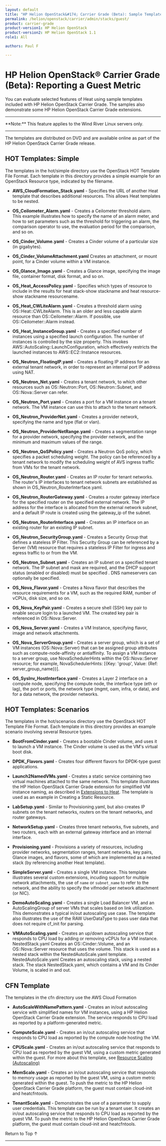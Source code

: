 ```yaml
---
layout: default
title: "HP Helion OpenStack&#174; Carrier Grade (Beta): Sample Templates for HP Helion OpenStack Carrier Grade"
permalink: /helion/openstack/carrier/admin/stacks/guest/
product: carrier-grade
product-version1: HP Helion OpenStack
product-version2: HP Helion OpenStack 1.1
role1: All

authors: Paul F

---
```

<!--UNDER REVISION-->

<script>

function PageRefresh {
onLoad="window.refresh"
}

PageRefresh();

</script>

<!-- <p style="font-size: small;"> <a href="/helion/openstack/1.1/3rd-party-license-agreements/">&#9664; PREV</a> | <a href="/helion/openstack/1.1/">&#9650; UP</a> | NEXT &#9654; </p> -->

# HP Helion OpenStack&#174; Carrier Grade (Beta): Reporting a Guest Metric

You can evaluate selected features of Heat using sample templates included with HP Helion OpenStack Carrier Grade. The samples also demonstrate some HP Helion OpenStack Carrier Grade extensions.

<hr>
**Note:** This feature applies to the Wind River Linux servers only.
<hr>
The templates are distributed on DVD and are available online as part of the HP Helion OpenStack Carrier Grade release.

## HOT Templates: Simple

The templates in the hot/simple directory use the OpenStack HOT Template File Format. Each template in this directory provides a simple example for an OpenStack Resource type, indicated by the filename.

* **AWS_CloudFormation_Stack.yaml** - Specifies the URL of another Heat template that describes additional resources. This allows Heat
templates to be nested.

* **OS_Ceilometer_Alarm.yaml** - Creates a Ceilometer threshold alarm. This example illustrates how to specify the name of an alarm meter, and how to set parameters such as the threshold for triggering an alarm, the comparison operator to use, the evaluation period for the comparison, and so on.

* **OS_Cinder_Volume.yaml** - Creates a Cinder volume of a particular size (in gigabytes).

* **OS_Cinder_VolumeAttachment.yaml** Creates an attachment, or mount point, for a Cinder volume within a VM instance. 

* **OS_Glance_Image.yaml** - Creates a Glance image, specifying the image file, container format, disk format, and so on.

* **OS_Heat_AccessPolicy.yaml** - Specifies which types of resource to include in the results for heat stack-show stackname and heat resource-show stackname resourcename.

* **OS_Heat_CWLiteAlarm.yaml** - Creates a threshold alarm using OS::Heat::CWLiteAlarm. This is an older and less capable alarm resource than OS::Ceilometer::Alarm. If possible, use OS::Ceilometer::Alarm instead.

* **OS_Heat_InstanceGroup.yaml** - Creates a specified number of instances using a specified launch configuration. The number of instances is controlled by the size property. This invokes AWS::AutoScaling::LaunchConfiguration, which effectively restricts the launched instances to AWS::EC2::Instance resources.

* **OS_Neutron_FloatingIP.yaml** - Creates a floating IP address for an external tenant network, in order to represent an internal port IP address using NAT.

* **OS_Neutron_Net.yaml** - Creates a tenant network, to which other resources such as OS::Neutron::Port, OS::Neutron::Subnet, and
OS::Nova::Server can refer.

* **OS_Neutron_Port.yaml** - Creates a port for a VM instance on a tenant network. The VM instance can use this to attach to the tenant network.

* **OS_Neutron_ProviderNet.yaml** - Creates a provider network, specifying the name and type (flat or vlan).

* **OS_Neutron_ProviderNetRange.yaml** - Creates a segmentation range for a provider network, specifying the provider network, and the minimum and maximum values of the range.

* **OS_Neutron_QoSPolicy.yaml** - Creates a Neutron QoS policy, which specifies a packet scheduling weight. The policy can be referenced by a tenant network to modify the scheduling weight of AVS ingress traffic from VMs for the tenant network.

* **OS_Neutron_Router.yaml** - Creates an IP router for tenant networks. The router's IP interfaces to tenant network subnets are established as shown in OS_Neutron_RouterInterface.yaml.

* **OS_Neutron_RouterGateway.yaml** - Creates a router gateway interface for the specified router on the specified external network. The IP address for the interface is allocated from the external network subnet, and a default IP route is created using the gateway_ip of the subnet.

* **OS_Neutron_RouterInterface.yaml**  - Creates an IP interface on an existing router for an existing IP subnet.

* **OS_Neutron_SecurityGroup.yaml** - Creates a Security Group that defines a stateless IP Filter. This Security Group can be referenced by a Server (VM) resource that requires a stateless IP Filter for ingress and egress traffic to or from the VM.

* **OS_Neutron_Subnet.yaml** - Creates an IP subnet on a specified tenant network. The IP subnet and mask are required, and the DHCP support status (enabled or disabled) must be specified . DNS nameservers can optionally be specified.

* **OS_Nova_Flavor.yaml** - Creates a Nova flavor that describes the resource requirements for a VM, such as the required RAM, number of vCPUs, disk size, and so on.

* **OS_Nova_KeyPair.yaml** - Creates a secure shell (SSH) key pair to enable secure login to a launched VM. The created key pair is
referenced in OS::Nova::Server.

* **OS_Nova_Server.yaml** - Creates a VM Instance, specifying flavor, image and network attachments.

* **OS_Nova_ServerGroup.yaml** - Creates a server group, which is a set of VM instances (OS::Nova::Server) that can be assigned group attributes such as compute-node-affinity or antiaffinity. To assign a VM instance to a server group, use NovaSchedulerHints within the OS::Nova::Server resource; for example, NovaSchedulerHints: [{Key: 'group', Value: {Ref: server_group_name}}].

* **OS_SysInv_HostInterface.yaml** - Creates a Layer 2 interface on a compute node, specifying the compute node, the interface type (eth or lag), the port or ports, the network type (mgmt, oam, infra, or data), and for a data network, the provider networks.

## HOT Templates: Scenarios

The templates in the hot/scenarios directory use the OpenStack HOT Template File Format. Each template in this directory provides an example scenario involving several Resource types.

* **BootFromCinder.yaml** - Creates a bootable Cinder volume, and uses it to launch a VM instance. The Cinder volume is used as the VM's virtual boot disk.

* **DPDK_Flavors.yaml** - Creates four different flavors for DPDK-type guest applications.

* **Launch2NamedVMs.yaml** - Creates a static service containing two virtual machines attached to the same network. This template illustrates the HP Helion OpenStack Carrier Grade extension for
simplified VM instance naming, as described in [Extensions to Heat](/helion/openstack/carrier/admin/stacks/wr/). The template is used as an example in Creating a Static Resource.

* **LabSetup.yaml** - Similar to Provisioning.yaml, but also creates IP subnets on the tenant networks, routers on the tenant networks, and router gateways.

* **NetworkSetup.yaml** - Creates three tenant networks, five subnets, and two routers, each with an external gateway interface and an internal interface.

* **Provisioning.yaml** - Provisions a variety of resources, including provider networks, segmentation ranges, tenant networks, key pairs, Glance images, and flavors, some of which are implemented as a nested stack (by referencing another Heat template).

* **SimpleServer.yaml** - Creates a single VM instance. This template illustrates several custom extensions, incuding support for multiple network attachments, the use of `name` or `subnet_name` to refer to the network, and the ability to specify the vifmodel per network attachment (or NIC).

* **DemoAutoScaling.yaml** - Creates a single Load Balancer VM, and an AutoScalingGroup of server VMs that scales based on link utilization. This demonstrates a typical in/out autoscaling use case. The template also illustrates the use of the RAW UserDataType to pass user data that does not require cf_init for parsing.

* **VMAutoScaling.yaml** - Creates an up/down autoscaling service that responds to CPU load by adding or removing vCPUs for a VM instance. NestedStack.yaml Creates an OS::Cinder::Volume, and an OS::Nova::Server resource that uses the volume. This stack is used as a nested stack within the NestedAutoScale.yaml template. NestedAutoScale.yaml Creates an autoscaling stack, using a nested stack. The stack NestedStack.yaml, which contains a VM and its Cinder Volume, is scaled in and out.

## CFN Template

The templates in the cfn directory use the AWS Cloud Formation 

* **AutoScaleWithNamePattern.yaml** - Creates an in/out autoscaling service with simplified names for VM instances, using a HP Helion OpenStack Carrier Grade extension. The service responds to CPU load as reported by a platform-generated metric.

*  **ComputeScale.yaml** - Creates an in/out autoscaling service that responds to CPU load as reported by the compute node hosting the VM.

* **CPUScale.yaml** - Creates an in/out autoscaling service that responds to CPU load as reported by the guest VM, using a custom metric generated within the guest. For more about this template, see [Resource Scaling (Autoscaling)](/helion/openstack/carrier/admin/stacks/autoscale/)

* **MemScale.yaml** - Creates an in/out autoscaling service that responds to memory usage as reported by the guest VM, using a custom metric generated within the guest. To push the metric to the HP Helion OpenStack Carrier Grade platform, the guest must contain cloud-init and heatcfntools.

* **TenantScale.yaml** - Demonstrates the use of a parameter to supply user credentials. This template can be run by a tenant user. It creates an in/out autoscaling service that responds to CPU load as reported by the guest VM. To push the metric to the HP Helion OpenStack Carrier Grade platform, the guest must contain cloud-init and heatcfntools.


<a href="#top" style="padding:14px 0px 14px 0px; text-decoration: none;"> Return to Top &#8593; </a>
 
----